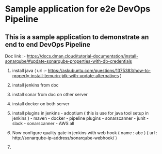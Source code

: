# Sample application for e2e DevOps Pipeline
## This is a sample application to demonstrate an end to end DevOps Pipeline

Doc link :- https://docs.dman.cloud/tutorial-documentation/install-sonarqube/#update-sonarqube-properties-with-db-credentials

1.  install java ( url :- https://askubuntu.com/questions/1375383/how-to-properly-install-temurin-jdk-with-update-alternatives )

2.  install jenkins from doc
3.  install sonar from doc on other server
4.  install docker on both server
5.  install plugins in jenkins
        -   adoptium   ( this is use for java tool setup in jenkins )
        -   maven
        -   docker
        -   pipeline plugins
        -   sonarscanner
        -   junit
        -   slack
        -   sonarscanner
        -   AWS all
6.  Now configure quality gate in jenkins with web hook  ( name : abc ) ( url : http://sonarqube-ip-address/sonarqube-webhook/ )
7.  
